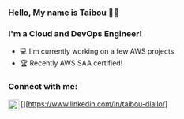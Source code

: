### Hello, My name is Taibou 👋🏾

### I'm a Cloud and DevOps Engineer!
- 💻 I'm currently working on a few AWS projects.
- 🏆 Recently AWS SAA certified!


### Connect with me:
[<img align="left" alt="Taibou Diallo | LinkedIn" width="22px" src="https://cdn.jsdelivr.net/npm/simple-icon@v3/icons/linkedin.svg" />][https://www.linkedin.com/in/taibou-diallo/]
